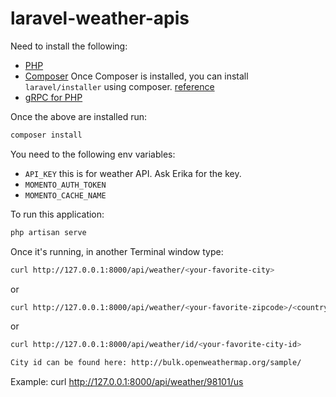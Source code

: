 # laravel-weather-apis

Need to install the following:

- [PHP](https://www.php.net/manual/en/install.macosx.packages.php)
- [Composer](https://getcomposer.org/doc/00-intro.md#installation-linux-unix-macos)
  Once Composer is installed, you can install `laravel/installer` using composer. [reference](https://www.javatpoint.com/how-to-install-laravel-on-mac)
- [gRPC for PHP](https://cloud.google.com/php/grpc)

Once the above are installed run:

```bash
composer install
```

You need to the following env variables:

- `API_KEY` this is for weather API. Ask Erika for the key.
- `MOMENTO_AUTH_TOKEN`
- `MOMENTO_CACHE_NAME`

To run this application:

```bash
php artisan serve
```

Once it's running, in another Terminal window type:

```bash
curl http://127.0.0.1:8000/api/weather/<your-favorite-city>
```

or

```bash
curl http://127.0.0.1:8000/api/weather/<your-favorite-zipcode>/<country-code-such-as-us>
```

or

```bash
curl http://127.0.0.1:8000/api/weather/id/<your-favorite-city-id>

City id can be found here: http://bulk.openweathermap.org/sample/
```

Example:
curl http://127.0.0.1:8000/api/weather/98101/us

```

```
